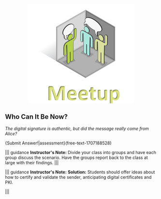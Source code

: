 

<figure class="snippetimg" style="margin: 0 auto;width:70%">
  <img src=".guides/img/MeetIntro.PNG">
  </figure>
  
## Who Can It Be Now?
*The digital signature is authentic, but did the message really come from Alice?*

{Submit Answer!|assessment}(free-text-1707188528)

||| guidance
**Instructor's Note:**  Divide your class into groups and have each group discuss the scenario. Have the groups report back to the class at large with their findings.
|||

||| guidance
**Instructor's Note:** 
**Solution:** 
Students should offer ideas about how to certify and validate the sender, anticipating digital certificates and PKI.
 
|||
